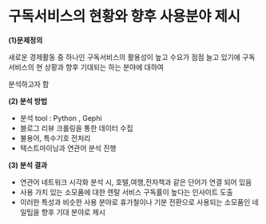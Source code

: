 # 구독서비스의 현황와 향후 사용분야 제시

**(1)문제정의** 

새로운 경제활동 중 하나인 구독서비스의 활용성이 높고 수요가 점점 늘고 있기에 구독서비스의 현 상황과 향후 기대되는 하는 분야에 대하여 

분석하고자 함

**(2) 분석 방법**
 
- 분석 tool :  Python , Gephi
- 블로그 리뷰 크롤링을 통한 데이터 수집
- 불용어, 특수기호 전처리
- 텍스트마이닝과 연관어 분석 진행

**(3) 분석 결과**

- 연관어 네트워크 시각화 분석 시, 호텔,여행,전자책과 같은 단어가 연결 되어 있음
- 사용 가치 있는 소모품에 대한 렌탈 서비스 구독률이 높다는 인사이트 도출
- 이러한 특성과 비슷한 사용 분야로 휴가철이나 기분 전환으로 사용되는 소모품인 네일팁을 향후 기대 분야로 제시
